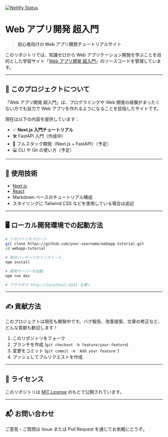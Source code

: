 [![Netlify Status](https://api.netlify.com/api/v1/badges/408632a7-935c-4f76-9107-07d5c1aa0733/deploy-status)](https://app.netlify.com/projects/web-app-tutorials-847/deploys)

# Web アプリ開発 超入門

> **初心者向けの Web アプリ開発チュートリアルサイト**

このリポジトリでは、知識ゼロから Web アプリケーション開発を学ぶことを目的とした学習サイト「[Web アプリ開発 超入門](https://web-app-tutorials-847.netlify.app/)」のソースコードを管理しています。

---

## 🔰 このプロジェクトについて

「Web アプリ開発 超入門」は、プログラミングや Web 開発の経験がまったくない方でも自力で Web アプリを作れるようになることを目指したサイトです。

現在は以下の内容を提供しています：

- ✅ **Next.js 入門チュートリアル**
- 🛠️ FastAPI 入門（作成中）
- 🔗 フルスタック開発（Next.js + FastAPI）（予定）
- 💻 CLI や Git の使い方（予定）

---

## 🚀 使用技術

- [Next.js](https://nextjs.org/)
- [React](https://react.dev/)
- Markdown ベースのチュートリアル構成
- スタイリングに Tailwind CSS などを使用している場合は追記

---

## 🖥️ ローカル開発環境での起動方法

```bash
# リポジトリをクローン
git clone https://github.com/your-username/webapp-tutorial.git
cd webapp-tutorial

# 依存パッケージのインストール
npm install

# 開発サーバーを起動
npm run dev

# ブラウザで http://localhost:4321 を開く
```

---

## ✍️ 貢献方法

このプロジェクトは現在も開発中です。バグ報告、改善提案、文章の修正など、どんな貢献も歓迎します！

1. このリポジトリをフォーク
2. ブランチを作成 (`git checkout -b feature/your-feature`)
3. 変更をコミット (`git commit -m 'Add your feature'`)
4. プッシュしてプルリクエストを作成

---

## 📄 ライセンス

このリポジトリは [MIT License](./LICENSE) のもとで公開されています。

---

## 📬 お問い合わせ

ご意見・ご質問は Issue または Pull Request を通じてお気軽にどうぞ。
